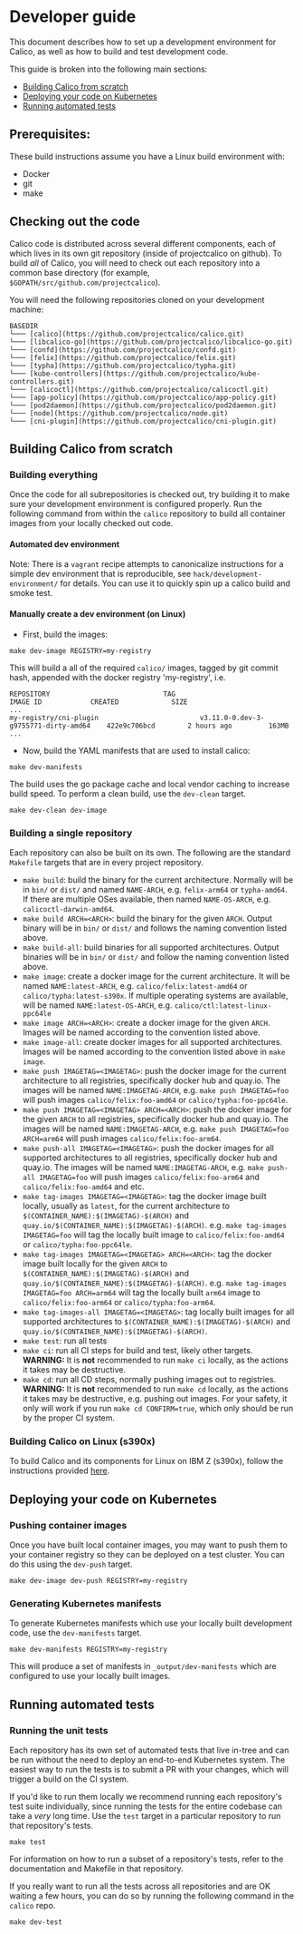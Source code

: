 # Developer guide

This document describes how to set up a development environment for Calico, as well as how to build and test development code.

This guide is broken into the following main sections:

- [Building Calico from scratch](#building-calico-from-scratch)
- [Deploying your code on Kubernetes](#deploying-your-code-on-kubernetes)
- [Running automated tests](#running-automated-tests)

## Prerequisites:

These build instructions assume you have a Linux build environment
with:

-  Docker
-  git
-  make

## Checking out the code

Calico code is distributed across several different components, each of which lives in its own git repository (inside of projectcalico on github). To build *all* of Calico, you will need to check out each repository into a common base directory (for example, `$GOPATH/src/github.com/projectcalico`).

You will need the following repositories cloned on your development machine:

```
BASEDIR
└─── [calico](https://github.com/projectcalico/calico.git)
└─── [libcalico-go](https://github.com/projectcalico/libcalico-go.git)
└─── [confd](https://github.com/projectcalico/confd.git)
└─── [felix](https://github.com/projectcalico/felix.git)
└─── [typha](https://github.com/projectcalico/typha.git)
└─── [kube-controllers](https://github.com/projectcalico/kube-controllers.git)
└─── [calicoctl](https://github.com/projectcalico/calicoctl.git)
└─── [app-policy](https://github.com/projectcalico/app-policy.git)
└─── [pod2daemon](https://github.com/projectcalico/pod2daemon.git)
└─── [node](https://github.com/projectcalico/node.git)
└─── [cni-plugin](https://github.com/projectcalico/cni-plugin.git)
```

## Building Calico from scratch

### Building everything

Once the code for all subrepositories is checked out, try building it to make sure your development environment is configured properly. Run the following command from within the `calico` repository to build all container images from your locally checked out code.

#### Automated dev environment

Note: There is a `vagrant` recipe attempts to canonicalize instructions for a simple dev environment that is reproducible, see `hack/development-environment/` for details.  You can use it to quickly spin up a calico build and smoke test.

#### Manually create a dev environment (on Linux)

- First, build the images:
```
make dev-image REGISTRY=my-registry
```

This will build a all of the required `calico/` images, tagged by git commit hash, appended with the docker registry 'my-registry', i.e. 
```
REPOSITORY                            TAG                                     IMAGE ID            CREATED             SIZE
...
my-registry/cni-plugin                         v3.11.0-0.dev-3-g9755771-dirty-amd64    422e9c706bcd        2 hours ago         163MB
...
```


- Now, build the YAML manifests that are used to install calico:

```
make dev-manifests
```

The build uses the go package cache and local vendor caching to increase build speed. To perform a clean build, use the `dev-clean` target.

```
make dev-clean dev-image
```

### Building a single repository

Each repository can also be built on its own. The following are the standard `Makefile` targets that are in every project repository.

* `make build`: build the binary for the current architecture. Normally will be in `bin/` or `dist/` and named `NAME-ARCH`, e.g. `felix-arm64` or `typha-amd64`. If there are multiple OSes available, then named `NAME-OS-ARCH`, e.g. `calicoctl-darwin-amd64`.
* `make build ARCH=<ARCH>`: build the binary for the given `ARCH`. Output binary will be in `bin/` or `dist/` and follows the naming convention listed above.
* `make build-all`: build binaries for all supported architectures. Output binaries will be in `bin/` or `dist/` and follow the naming convention listed above.
* `make image`: create a docker image for the current architecture. It will be named `NAME:latest-ARCH`, e.g. `calico/felix:latest-amd64` or `calico/typha:latest-s390x`. If multiple operating systems are available, will be named `NAME:latest-OS-ARCH`, e.g. `calico/ctl:latest-linux-ppc64le`
* `make image ARCH=<ARCH>`: create a docker image for the given `ARCH`. Images will be named according to the convention listed above.
* `make image-all`: create docker images for all supported architectures. Images will be named according to the convention listed above in `make image`.
* `make push IMAGETAG=<IMAGETAG>`: push the docker image for the current architecture to all registries, specifically docker hub and quay.io. The images will be named `NAME:IMAGETAG-ARCH`, e.g. `make push IMAGETAG=foo` will push images `calico/felix:foo-amd64` or `calico/typha:foo-ppc64le`.
* `make push IMAGETAG=<IMAGETAG> ARCH=<ARCH>`: push the docker image for the given `ARCH` to all registries, specifically docker hub and quay.io. The images will be named `NAME:IMAGETAG-ARCH`, e.g. `make push IMAGETAG=foo ARCH=arm64` will push images `calico/felix:foo-arm64`.
* `make push-all IMAGETAG=<IMAGETAG>`: push the docker images for all supported architectures to all registries, specifically docker hub and quay.io. The images will be named `NAME:IMAGETAG-ARCH`, e.g. `make push-all IMAGETAG=foo` will push images `calico/felix:foo-arm64` and `calico/felix:foo-amd64` and etc.
* `make tag-images IMAGETAG=<IMAGETAG>`: tag the docker image built locally, usually as `latest`, for the current architecture to `$(CONTAINER_NAME):$(IMAGETAG)-$(ARCH)` and `quay.io/$(CONTAINER_NAME):$(IMAGETAG)-$(ARCH)`. e.g. `make tag-images IMAGETAG=foo` will tag the locally built image to `calico/felix:foo-amd64` or `calico/typha:foo-ppc64le`.
* `make tag-images IMAGETAG=<IMAGETAG> ARCH=<ARCH>`: tag the docker image built locally for the given `ARCH` to `$(CONTAINER_NAME):$(IMAGETAG)-$(ARCH)` and `quay.io/$(CONTAINER_NAME):$(IMAGETAG)-$(ARCH)`. e.g. `make tag-images IMAGETAG=foo ARCH=arm64` will tag the locally built `arm64` image to `calico/felix:foo-arm64` or `calico/typha:foo-arm64`.
* `make tag-images-all IMAGETAG=<IMAGETAG>`: tag locally built images for all supported architectures to `$(CONTAINER_NAME):$(IMAGETAG)-$(ARCH)` and `quay.io/$(CONTAINER_NAME):$(IMAGETAG)-$(ARCH)`.
* `make test`: run all tests
* `make ci`: run all CI steps for build and test, likely other targets. **WARNING:** It is **not** recommended to run `make ci` locally, as the actions it takes may be destructive.
* `make cd`: run all CD steps, normally pushing images out to registries. **WARNING:** It is **not** recommended to run `make cd` locally, as the actions it takes may be destructive, e.g. pushing out images. For your safety, it only will work if you run `make cd CONFIRM=true`, which only should be run by the proper CI system.

### Building Calico on Linux (s390x)

To build Calico and its components for Linux on IBM Z (s390x), follow the instructions provided [here](https://github.com/linux-on-ibm-z/docs/wiki/Building-Calico). 

## Deploying your code on Kubernetes

### Pushing container images

Once you have built local container images, you may want to push them to your container registry so they can be deployed
on a test cluster. You can do this using the `dev-push` target.

```
make dev-image dev-push REGISTRY=my-registry
```

### Generating Kubernetes manifests

To generate Kubernetes manifests which use your locally built development code, use the `dev-manifests` target.

```
make dev-manifests REGISTRY=my-registry
```

This will produce a set of manifests in `_output/dev-manifests` which are configured to use your locally built images.

## Running automated tests

### Running the unit tests

Each repository has its own set of automated tests that live in-tree and can be run without the need to deploy an end-to-end Kubernetes system. The easiest
way to run the tests is to submit a PR with your changes, which will trigger a build on the CI system.

If you'd like to run them locally we recommend running each repository's test suite individually,
since running the tests for the entire codebase can take a _very_ long time. Use the `test` target in a particular repository to run that
repository's tests.

```
make test
```

For information on how to run a subset of a repository's tests, refer to the documentation and Makefile in that repository.

If you really want to run all the tests across all repositories and are OK waiting a few hours, you can do so by running
the following command in the `calico` repo.

```
make dev-test
```

